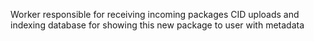 Worker responsible for receiving incoming packages CID uploads and indexing database for showing this new package to user with metadata